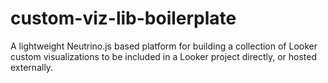 # custom-viz-lib-boilerplate
A lightweight Neutrino.js based platform for building a collection of Looker custom visualizations to be included in a Looker project directly, or hosted externally.
